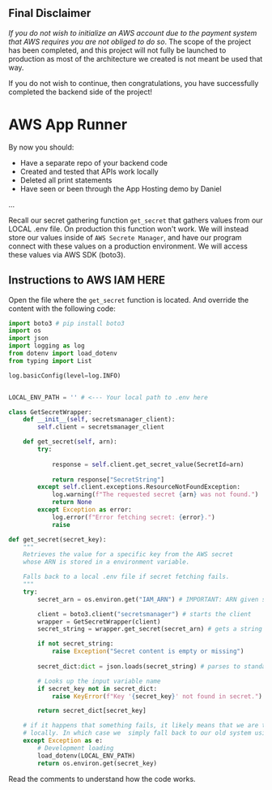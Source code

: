 
## Final Disclaimer

*If you do not wish to initialize an AWS account due to the payment system that AWS requires you are not obliged to do so*. The scope of the project has been completed, and this project will not fully be launched to production as most of the architecture we created is not meant be used that way.

If you do not wish to continue, then congratulations, you have successfully completed the backend side of the project!

# AWS App Runner

By now you should:

- Have a separate repo of your backend code
- Created and tested that APIs work locally
- Deleted all print statements
- Have seen or been through the App Hosting demo by Daniel

...

Recall our secret gathering function `get_secret` that gathers values from our LOCAL .env file. On production this function won't work. We will instead store our values inside of `AWS Secrete Manager`, and have our program connect with these values on a production environment. We will access these values via AWS SDK (boto3).

## Instructions to AWS IAM HERE ##

Open the file where the `get_secret` function is located. And override the content with the following code:

```py
import boto3 # pip install boto3
import os
import json
import logging as log
from dotenv import load_dotenv
from typing import List

log.basicConfig(level=log.INFO)


LOCAL_ENV_PATH = '' # <--- Your local path to .env here

class GetSecretWrapper:
    def __init__(self, secretsmanager_client):
        self.client = secretsmanager_client

    def get_secret(self, arn):
        try:
            
            response = self.client.get_secret_value(SecretId=arn)
            
            return response["SecretString"]
        except self.client.exceptions.ResourceNotFoundException:
            log.warning(f"The requested secret {arn} was not found.")
            return None
        except Exception as error:
            log.error(f"Error fetching secret: {error}.")
            raise

def get_secret(secret_key):
    """
    Retrieves the value for a specific key from the AWS secret
    whose ARN is stored in a environment variable.

    Falls back to a local .env file if secret fetching fails.
    """
    try:
        secret_arn = os.environ.get("IAM_ARN") # IMPORTANT: ARN given saved on .env

        client = boto3.client("secretsmanager") # starts the client
        wrapper = GetSecretWrapper(client)
        secret_string = wrapper.get_secret(secret_arn) # gets a string of JSON representation of secrets

        if not secret_string:
            raise Exception("Secret content is empty or missing")
        
        secret_dict:dict = json.loads(secret_string) # parses to standard JSON

        # Looks up the input variable name
        if secret_key not in secret_dict: 
            raise KeyError(f"Key '{secret_key}' not found in secret.")

        return secret_dict[secret_key]

    # if it happens that something fails, it likely means that we are testing secrete retrieval
    # locally. In which case we  simply fall back to our old system using local .env
    except Exception as e:
        # Development loading
        load_dotenv(LOCAL_ENV_PATH)
        return os.environ.get(secret_key)
```
Read the comments to understand how the code works.